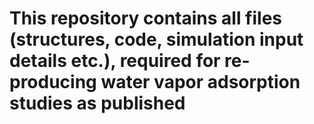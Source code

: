 # This repository contains all files (structures, code, simulation input details etc.), required for re-producing water vapor adsorption studies as published #
